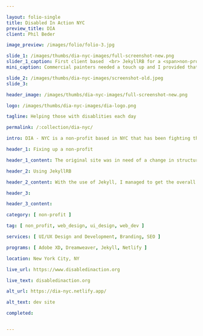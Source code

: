 ```yaml
---

layout: folio-single
title: Disabled In Action NYC
preview_title: DIA
client: Phil Beder

image_preview: /images/folio/folio-3.jpg

slide_1: /images/thumbs/dia-nyc-images/full-screenshot-new.png
slider_1_caption: First client based  <br> JekyllRB for a <span>non-profit</span>  <br> based in <span>New York City</span>
mini_caption: Commercial painters needed a touch up and I provided that quick improvement to their overall feel

slide_2: /images/thumbs/dia-nyc-images/screenshot-old.jpeg
slide_3: 

header_image: /images/thumbs/dia-nyc-images/full-screenshot-new.png

logo: /images/thumbs/dia-nyc-images/dia-logo.png

tagline: Helping those with disablities each day

permalink: /:collection/dia-nyc/

intro: DIA - NYC is a non-profit based in NYC that has been fighting the good fight to help bring equality with disabilities for years. They came to me through Taproot+ to help them with their website needs. I saw this website as a challenge to use the new platform that I planned to use for easier content management for non-profits and businesses needed. I loaded Jekyll onto their site which is fast loading and can be handled through Netlify.

header_1: Fixing up a non-profit

header_1_content: The original site was in need of a change in structure, content flow, and overall design. The colors needed to standout for the sections as they were the primary way of getting attention to key points. I wanted to give them a more modern and functional website this go around so that they can be up with the times. The last version of the site was made around early 2000s, which was a while ago and hasn't been updated since. Content has but not the overall structure of the site to fit the norm.

header_2: Using JekyllRB

header_2_content: With the use of Jekyll, I managed to get the overall speed and functionality of the site to go to 97 overall on desktop and an 88 overall on mobile. The site was a nice test of making a brand new website on Jekyll. The site also saw an increase in overall users and retention rates by 78% and 15% respectively with the new layout. This made it easier for me to load in the content from a string to certain sections of a site instead of constantly adding the same thing on each page over and over. I would say that Jekyll was a life saver for this project.

header_3: 

header_3_content: 

category: [ non-profit ]

tag: [ non_profit, web_design, ui_design, web_dev ]

services: [ UI/UX Design and Development, Branding, SEO ]

programs: [ Adobe XD, Dreamweaver, Jekyll, Netlify ]

location: New York City, NY

live_url: https://www.disabledinaction.org

live_text: disabledinaction.org

alt_url: https://dia-nyc.netlify.app/

alt_text: dev site

completed: 


---
```

